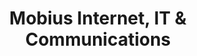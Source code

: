 ---
title: "Mobius Internet, IT & Communications"
url: /baton-rouge/mobius-internet-it-and-communications/
shop: computer
---